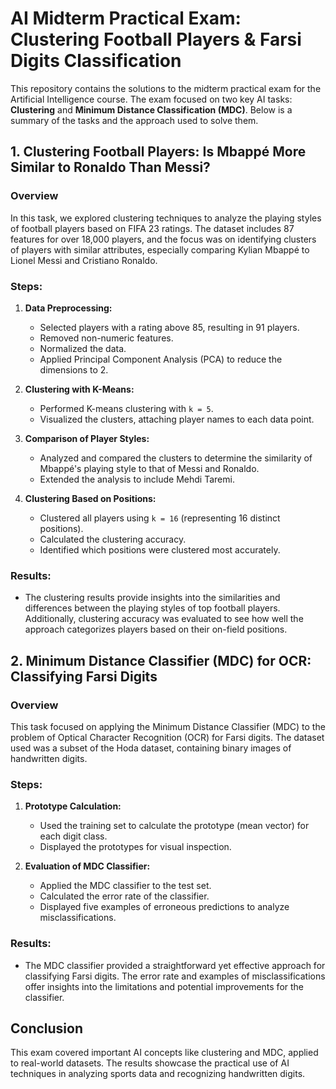 # AI Midterm Practical Exam: Clustering Football Players & Farsi Digits Classification

This repository contains the solutions to the midterm practical exam for the Artificial Intelligence course. The exam focused on two key AI tasks: **Clustering** and **Minimum Distance Classification (MDC)**. Below is a summary of the tasks and the approach used to solve them.

## 1. Clustering Football Players: Is Mbappé More Similar to Ronaldo Than Messi?

### Overview
In this task, we explored clustering techniques to analyze the playing styles of football players based on FIFA 23 ratings. The dataset includes 87 features for over 18,000 players, and the focus was on identifying clusters of players with similar attributes, especially comparing Kylian Mbappé to Lionel Messi and Cristiano Ronaldo.

### Steps:
1. **Data Preprocessing:**
   - Selected players with a rating above 85, resulting in 91 players.
   - Removed non-numeric features.
   - Normalized the data.
   - Applied Principal Component Analysis (PCA) to reduce the dimensions to 2.

2. **Clustering with K-Means:**
   - Performed K-means clustering with `k = 5`.
   - Visualized the clusters, attaching player names to each data point.

3. **Comparison of Player Styles:**
   - Analyzed and compared the clusters to determine the similarity of Mbappé's playing style to that of Messi and Ronaldo.
   - Extended the analysis to include Mehdi Taremi.

4. **Clustering Based on Positions:**
   - Clustered all players using `k = 16` (representing 16 distinct positions).
   - Calculated the clustering accuracy.
   - Identified which positions were clustered most accurately.

### Results:
- The clustering results provide insights into the similarities and differences between the playing styles of top football players. Additionally, clustering accuracy was evaluated to see how well the approach categorizes players based on their on-field positions.

## 2. Minimum Distance Classifier (MDC) for OCR: Classifying Farsi Digits

### Overview
This task focused on applying the Minimum Distance Classifier (MDC) to the problem of Optical Character Recognition (OCR) for Farsi digits. The dataset used was a subset of the Hoda dataset, containing binary images of handwritten digits.

### Steps:
1. **Prototype Calculation:**
   - Used the training set to calculate the prototype (mean vector) for each digit class.
   - Displayed the prototypes for visual inspection.

2. **Evaluation of MDC Classifier:**
   - Applied the MDC classifier to the test set.
   - Calculated the error rate of the classifier.
   - Displayed five examples of erroneous predictions to analyze misclassifications.

### Results:
- The MDC classifier provided a straightforward yet effective approach for classifying Farsi digits. The error rate and examples of misclassifications offer insights into the limitations and potential improvements for the classifier.

## Conclusion
This exam covered important AI concepts like clustering and MDC, applied to real-world datasets. The results showcase the practical use of AI techniques in analyzing sports data and recognizing handwritten digits.

